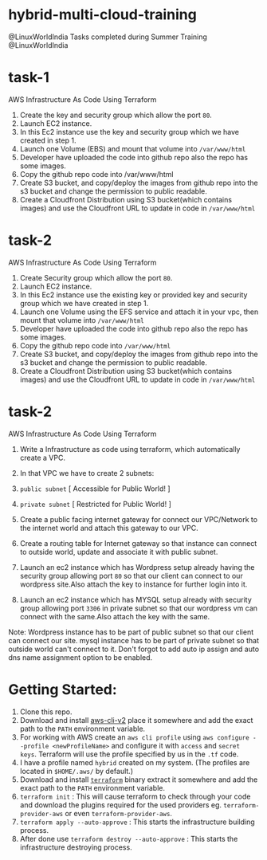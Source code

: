 # hybrid-multi-cloud-training
 @LinuxWorldIndia
 Tasks completed during Summer Training @LinuxWorldIndia
 
# task-1
 AWS Infrastructure As Code Using Terraform
 
1. Create the key and security group which allow the port `80`.
1. Launch EC2 instance.
1. In this Ec2 instance use the key and security group which we have created in step 1.
1. Launch one Volume (EBS) and mount that volume into `/var/www/html`
1. Developer have uploaded the code into github repo also the repo has some images.
1. Copy the github repo code into /var/www/html
1. Create S3 bucket, and copy/deploy the images from github repo into the s3 bucket and change the permission to public readable.
1. Create a Cloudfront Distribution using S3 bucket(which contains images) and use the Cloudfront URL to update in code in `/var/www/html`
 
# task-2
 AWS Infrastructure As Code Using Terraform

1. Create Security group which allow the port `80`.
1. Launch EC2 instance.
1. In this Ec2 instance use the existing key or provided key and security group which we have created in step 1.
1. Launch one Volume using the EFS service and attach it in your vpc, then mount that volume into `/var/www/html`
1. Developer have uploaded the code into github repo also the repo has some images.
1. Copy the github repo code into `/var/www/html`
1. Create S3 bucket, and copy/deploy the images from github repo into the s3 bucket and change the permission to public readable.
1. Create a Cloudfront Distribution using S3 bucket(which contains images) and use the Cloudfront URL to update in code in `/var/www/html`

# task-2
 AWS Infrastructure As Code Using Terraform

1. Write a Infrastructure as code using terraform, which automatically create a VPC.

1. In that VPC we have to create 2 subnets:

 1. `public subnet` [ Accessible for Public World! ] 

 1. `private subnet` [ Restricted for Public World! ]

1. Create a public facing internet gateway for connect our VPC/Network to the internet world and attach this gateway to our VPC.

1. Create a routing table for Internet gateway so that instance can connect to outside world, update and associate it with public subnet.

1. Launch an ec2 instance which has Wordpress setup already having the security group allowing port `80` so that our client can connect to our wordpress site.Also attach the key to instance for further login into it.

1. Launch an ec2 instance which has MYSQL setup already with security group allowing port `3306` in private subnet so that our wordpress vm can connect with the same.Also attach the key with the same.

Note: Wordpress instance has to be part of public subnet so that our client can connect our site. mysql instance has to be part of private subnet so that outside world can't connect to it. Don't forgot to add auto ip assign and auto dns name assignment option to be enabled.

# Getting Started:
1. Clone this repo.
1. Download and install [aws-cli-v2](https://awscli.amazonaws.com/AWSCLIV2.msi) place it somewhere and add the exact path to the `PATH` environment variable.
1. For working with AWS create an `aws cli profile` using `aws configure --profile <newProfileName>` and configure it with `access` and `secret keys`. Terraform will use the profile specified by us in the `.tf` code.
1. I have a profile named `hybrid` created on my system. (The profiles are located in `$HOME/.aws/` by default.)
1. Download and install [`terraform`](https://www.terraform.io/downloads.html) binary extract it somewhere and add the exact path to the `PATH` environment variable.
1. `terraform init` : This will cause terraform to check through your code and download the plugins required for the used providers eg. `terraform-provider-aws` or even `terraform-provider-aws`.
1. `terraform apply --auto-approve` : This starts the infrastructure building process.
1. After done use `terraform destroy --auto-approve` : This starts the infrastructure destroying process.
